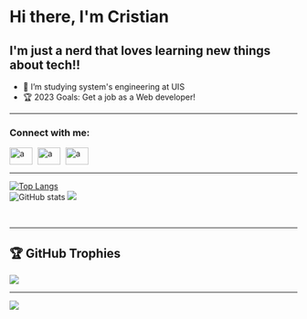 # Hi there, I'm Cristian
## I'm just a nerd that loves learning new things about tech!!
 
- 🤯 I’m studying system's engineering at UIS
- 🏆 2023 Goals: Get a job as a Web developer!

<hr>

### **Connect with me:**
<p align="left">

<a href="https://www.facebook.com/cristiandavid.tafurcampo/" target="blank"><img style="padding-right:5px;" align="center" src="https://raw.githubusercontent.com/rahuldkjain/github-profile-readme-generator/master/src/images/icons/Social/facebook.svg" alt="a" height="30" width="40" /></a>
<a href="https://www.instagram.com/tafur0011/" target="blank"><img style="padding-right:5px;" align="center" src="https://raw.githubusercontent.com/rahuldkjain/github-profile-readme-generator/master/src/images/icons/Social/instagram.svg" alt="a" height="30" width="40" /></a>
 <a href="https://www.linkedin.com/in/cristaf/" target="blank"><img style="padding-right:5px;" align="center" src="https://raw.githubusercontent.com/rahuldkjain/github-profile-readme-generator/master/src/images/icons/Social/linked-in-alt.svg" alt="a" height="30" width="40" /></a>

</p>

<hr>

 [![Top Langs](https://github-readme-stats.vercel.app/api/top-langs/?username=CristianTafur249&theme=radical)](https://github.com/anuraghazra/github-readme-stats)<br>
![GitHub stats](https://github-readme-stats.vercel.app/api?username=CristianTafur249&theme=radical&show_icons=true) 
![](https://github-readme-streak-stats.herokuapp.com/?user=CristianTafur249&theme=radical&hide_border=false)

<br>
<hr>

## 🏆 GitHub Trophies

![](https://github-profile-trophy.vercel.app/?username=CristianTafur249&theme=darkhub&no-frame=false&no-bg=false&margin-w=4)

---
[![](https://visitcount.itsvg.in/api?id=CristianTafur249&icon=0&color=4)](https://visitcount.itsvg.in)


